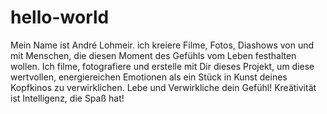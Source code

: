 # hello-world
Mein Name ist André Lohmeir. ich kreiere Filme, Fotos, Diashows von und mit Menschen, die diesen Moment des Gefühls vom Leben festhalten wollen. Ich filme, fotografiere und erstelle mit Dir dieses Projekt, um diese wertvollen, energiereichen Emotionen als ein Stück in Kunst deines Kopfkinos zu verwirklichen. Lebe und Verwirkliche dein Gefühl! Kreätivität ist Intelligenz, die Spaß hat!
